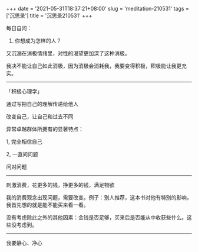 +++
date = '2021-05-31T18:37:21+08:00'
slug = 'meditation-210531'
tags = ['沉思录']
title = '沉思录210531'
+++

每日自问：

1. 你想成为怎样的人？

又沉溺在消极情绪里，对性的渴望更加深了这种消极。

我决不能让自己如此消极，因为消极会消耗我，我要变得积极，积极能让我更充实。

---

「积极心理学」

通过写把自己的理解传递给他人

改变自己，让自己和过去不同

异常卓越群体所拥有的显著特点：

1, 完全相信自己

2, 一直问问题

问对问题

---

刺激消费，花更多的钱，挣更多的钱，满足物欲

我的消费观念出现问题，需要改变。例子：别人推荐，这本书对他有特别的影响，我首先想的就是能不能买来看一看。

没有考虑除此之外的其他因素：金钱是否足够，买来后是否能从中收获些什么。这些没考虑到。

---

我要静心、净心

